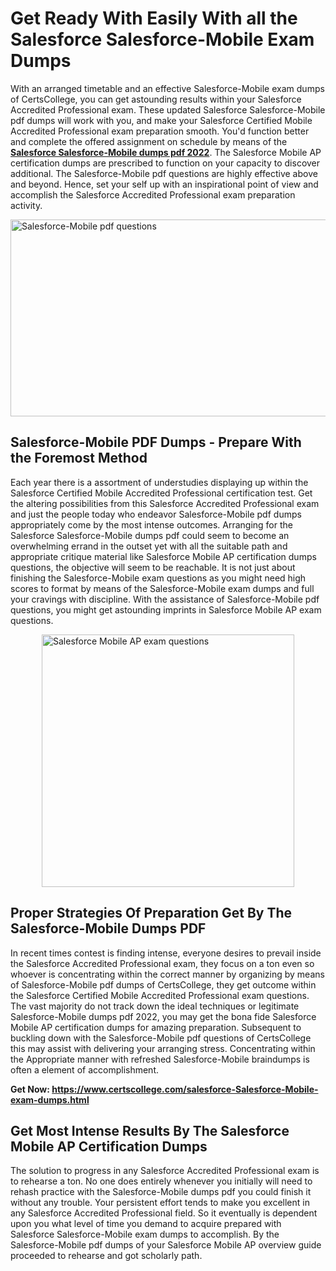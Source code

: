 <h1><strong>Get Ready With Easily With all the Salesforce Salesforce-Mobile Exam Dumps&nbsp;</strong></h1>
<p><span style="font-weight: 400;">With an arranged timetable and an effective  Salesforce-Mobile exam dumps of CertsCollege, you can get astounding results within your Salesforce Accredited Professional exam. These updated Salesforce Salesforce-Mobile pdf dumps will work with you, and make your Salesforce Certified Mobile Accredited Professional exam preparation smooth. You'd function better and complete the offered assignment on schedule by means of the <strong><a href="https://www.certscollege.com/salesforce-Salesforce-Mobile-exam-dumps.html">Salesforce Salesforce-Mobile dumps pdf 2022</a></strong>. The Salesforce Mobile AP certification dumps are prescribed to function on your capacity to discover additional. The  Salesforce-Mobile pdf questions are highly effective above and beyond. Hence, set your self up with an inspirational point of view and accomplish the Salesforce Accredited Professional exam preparation activity.&nbsp;</span></p>
<p><span style="font-weight: 400;"><img style="display: block; margin-left: auto; margin-right: auto;" src="https://i.ibb.co/CPDK3ps/Yellow-and-Blue-Initiative-Blog-Banner.png" alt="Salesforce-Mobile pdf questions" width="559" height="315" /></span></p>
<h2><strong>Salesforce-Mobile PDF Dumps - Prepare With the Foremost Method</strong></h2>
<p><span style="font-weight: 400;">Each year there is a assortment of understudies displaying up within the Salesforce Certified Mobile Accredited Professional certification test. Get the altering possibilities from this Salesforce Accredited Professional exam and just the people today who endeavor Salesforce-Mobile pdf dumps appropriately come by the most intense outcomes. Arranging for the Salesforce Salesforce-Mobile dumps pdf could seem to become an overwhelming errand in the outset yet with all the suitable path and appropriate critique material like Salesforce Mobile AP certification dumps questions, the objective will seem to be reachable. It is not just about finishing the Salesforce-Mobile exam questions as you might need high scores to format by means of the Salesforce-Mobile exam dumps and full your cravings with discipline. With the assistance of Salesforce-Mobile pdf questions, you might get astounding imprints in Salesforce Mobile AP exam questions.</span></p>
<p><span style="font-weight: 400;"><a href="https://tinyurl.com/2p9xyvta"><img style="display: block; margin-left: auto; margin-right: auto;" src="https://i.ibb.co/9tMrhdY/Teacher-Appreciation-Invitation.png" alt="Salesforce Mobile AP exam questions " width="404" height="404" /></a></span></p>
<h2><strong>Proper Strategies Of Preparation Get By The Salesforce-Mobile Dumps PDF</strong></h2>
<p><span style="font-weight: 400;">In recent times contest is finding intense, everyone desires to prevail inside the Salesforce Accredited Professional exam, they focus on a ton even so whoever is concentrating within the correct manner by organizing by means of Salesforce-Mobile pdf dumps of CertsCollege, they get outcome within the Salesforce Certified Mobile Accredited Professional exam questions. The vast majority do not track down the ideal techniques or legitimate Salesforce-Mobile dumps pdf 2022, you may get the bona fide Salesforce Mobile AP certification dumps for amazing preparation. Subsequent to buckling down with the  Salesforce-Mobile pdf questions of CertsCollege this may assist with delivering your arranging stress. Concentrating within the Appropriate manner with refreshed Salesforce-Mobile braindumps is often a element of accomplishment.</span></p>
<p><span style="font-weight: 400;"><strong>Get Now: <a href="https://www.certscollege.com/salesforce-Salesforce-Mobile-exam-dumps.html">https://www.certscollege.com/salesforce-Salesforce-Mobile-exam-dumps.html</a></strong></span></p>
<h2><strong>Get Most Intense Results By The Salesforce Mobile AP Certification Dumps</strong></h2>
<p><span style="font-weight: 400;">The solution to progress in any Salesforce Accredited Professional exam is to rehearse a ton. No one does entirely whenever you initially will need to rehash practice with the Salesforce-Mobile dumps pdf you could finish it without any trouble. Your persistent effort tends to make you excellent in any Salesforce Accredited Professional field. So it eventually is dependent upon you what level of time you demand to acquire prepared with Salesforce Salesforce-Mobile exam dumps to accomplish. By the Salesforce-Mobile pdf dumps of your Salesforce Mobile AP overview guide proceeded to rehearse and got scholarly path.</span></p>
